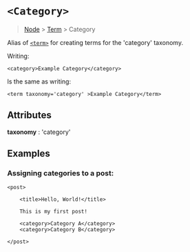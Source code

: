 # `<Category>`

> [Node](./node.md) > [Term](./term.md) > Category

Alias of [`<term>`](./term.md) for creating terms for the 'category' taxonomy.

Writing:

```
<category>Example Category</category>
```

Is the same as writing:

```
<term taxonomy='category' >Example Category</term>
```

## Attributes

**taxonomy** : 'category'

## Examples

### Assigning categories to a post:

```
<post>

    <title>Hello, World!</title>

    This is my first post!

    <category>Category A</category>
    <category>Category B</category>

</post>
```

